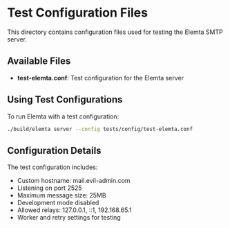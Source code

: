 # Test Configuration Files

This directory contains configuration files used for testing the Elemta SMTP server.

## Available Files

- **test-elemta.conf**: Test configuration for the Elemta server

## Using Test Configurations

To run Elemta with a test configuration:

```bash
./build/elemta server --config tests/config/test-elemta.conf
```

## Configuration Details

The test configuration includes:

- Custom hostname: mail.evil-admin.com
- Listening on port 2525
- Maximum message size: 25MB
- Development mode disabled
- Allowed relays: 127.0.0.1, ::1, 192.168.65.1
- Worker and retry settings for testing 